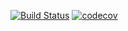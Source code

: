 [![Build Status](https://www.travis-ci.com/bento-dbaas/dbaas-base-provider.svg?branch=master)](https://www.travis-ci.com/bento-dbaas/dbaas-base-provider) [![codecov](https://codecov.io/gh/bento-dbaas/dbaas-base-provider/branch/master/graph/badge.svg?token=QNH0Q4UVGQ)](https://codecov.io/gh/bento-dbaas/dbaas-base-provider)
